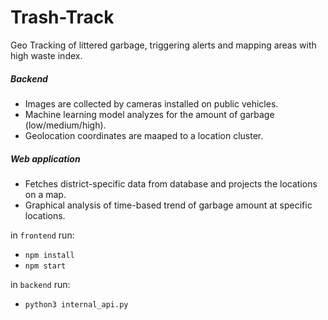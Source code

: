 # Trash-Track

Geo Tracking of littered garbage, triggering alerts and mapping areas with high waste index.

##### Backend
* Images are collected by cameras installed on public vehicles.
* Machine learning model analyzes for the amount of garbage (low/medium/high).
* Geolocation coordinates are maaped to a location cluster.

##### Web application
* Fetches district-specific data from database and projects the locations on a map.
* Graphical analysis of time-based trend of garbage amount at specific locations.


in `frontend` run:
* `npm install`
* `npm start`

in `backend` run:
* `python3 internal_api.py`
